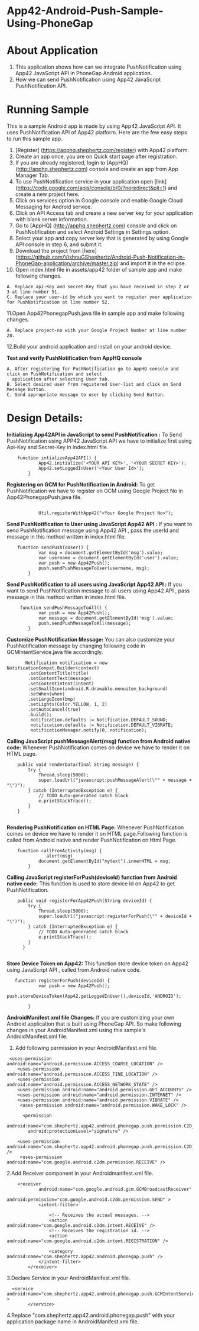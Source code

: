 App42-Android-Push-Sample-Using-PhoneGap
==========================


# About Application

1. This application shows how can we integrate PushNotification using App42 JavaScript API in PhoneGap Android application.
2. How we can send PushNotification using App42 JavaScript PushNotification API.


# Running Sample

This is a sample Android app is made by using App42 JavaScript API. It uses PushNotification API of App42 platform.
Here are the few easy steps to run this sample app.

1. [Register] (https://apphq.shephertz.com/register) with App42 platform.
2. Create an app once, you are on Quick start page after registration.
3. If you are already registered, login to [AppHQ] (http://apphq.shephertz.com) console and create an app from App Manager Tab.
4. To use PushNotification service in your application open [link] (https://code.google.com/apis/console/b/0/?noredirect&pli=1) and create a new project here.
5. Click on services option in Google console and enable Google Cloud Messaging for Android service.
6. Click on API Access tab and create a new server key for your application with blank server information.
7. Go to [AppHQ] (http://apphq.shephertz.com) console and click on PushNotification and select Android Settings in Settings option.
8. Select your app and copy server key that is generated by using Google API console in step 6, and submit it.
9. Download the project from [here] (https://github.com/VishnuGShephertz/Android-Push-Notification-in-PhoneGap-application/archive/master.zip) and import it in the eclipse.
10. Open index.html  file in assets/app42 folder of sample app and make following changes.

```
A. Replace api-Key and secret-Key that you have received in step 2 or 3 at line number 51.
C. Replace your user-id by which you want to register your application for PushNotification at line number 52.
```

11.Open App42PhonegapPush.java file in sample app and make following changes.

```
A. Replace project-no with your Google Project Number at line number 28.
```
12.Build your android application and install on your android device.

__Test and verify PushNotification from AppHQ console__
 
```
A. After registering for PushNotification go to AppHQ console and click on PushNotification and select
  application after selecting User tab.
B. Select desired user from registered User-list and click on Send Message Button.
C. Send appropriate message to user by clicking Send Button.

```
# Design Details:
__Initializing App42API in JavaScript to send PushNotification :__ To Send PushNotification using APP42 JavaScript API we have to initialize first using Api-Key and Secret-Key in index.html file.
 
```
	function intializeApp42API() {
			App42.initialize('<YOUR API KEY>', '<YOUR SECRET KEY>');
			App42.setLoggedInUser('<Your User Id>');
		}

```

__Registering on GCM for PushNotification in Android:__ To get PushNotification we have to register on GCM using Google Project No in App42PhonegapPush.java file.
 
```
  
            Util.registerWithApp42("<Your Google Project No>");

```



__Send PushNotification to User using JavaScript App42 API :__ If you want to send PushNotification message using App42 API , pass the userId and
message in this method written in index.html file.
 
```
	function sendPushToUser() {
            var msg = document.getElementById('msg').value;
            var username = document.getElementById('user').value;
            var push = new App42Push();
            push.sendPushMessageToUser(username, msg);
        }

```

__Send PushNotification to all users using JavaScript App42 API :__ If you want to send PushNotification message to all users using App42 API , pass message in this method written in index.html file.
 
```
	 function sendPushMessageToAll() {
			var push = new App42Push();
			var message = document.getElementById('msg').value;
			push.sendPushMessageToAll(message);
		}

```

__Customize PushNotification Message:__ You can also customize your PushNotification message by changing following code in GCMIntentService.java file accordingly.
 
```
       Notification notification = new NotificationCompat.Builder(context)
        .setContentTitle(title)
        .setContentText(message)
        .setContentIntent(intent)
        .setSmallIcon(android.R.drawable.menuitem_background)
        .setWhen(when)
        .setLargeIcon(bmp)
        .setLights(Color.YELLOW, 1, 2)
        .setAutoCancel(true)
        .build();
         notification.defaults |= Notification.DEFAULT_SOUND; 
         notification.defaults |= Notification.DEFAULT_VIBRATE;
         notificationManager.notify(0, notification);

```



__Calling JavaScript pushMessageAlert(msg) function from Android native code:__ Whenever PushNotification comes on device we have to render it on HTML page.

 
```
 	public void renderData(final String message) {
		try {
			Thread.sleep(5000);
			super.loadUrl("javascript:pushMessageAlert(\"" + message + "\")");
		} catch (InterruptedException e) {
			// TODO Auto-generated catch block
			e.printStackTrace();
		}
 	}


```

__Rendering PushNotification on HTML Page:__ Whenever PushNotification comes on device we have to render it on HTML page.Following function is called from Android native and render PushNotification on Html Page.

```
    function callFromActivity(msg) {
			   alert(msg)
		  	document.getElementById("mytext").innerHTML = msg;
	 	}

```
__Calling JavaScript registerForPush(deviceId) function from Android native code:__ This function is used to store device Id on App42 to get PushNotification.

```
 	public void registerForApp42Push(String deviceId) {
		try {
			Thread.sleep(5000);
			super.loadUrl("javascript:registerForPush(\"" + deviceId + "\")");
		} catch (InterruptedException e) {
			// TODO Auto-generated catch block
			e.printStackTrace();
		}
	  }


```

__Store Device Token on App42:__ This function store device token on App42 using JavaScript API , called from Android native code.

```
   function registerForPush(deviceId) {
			var push = new App42Push();
			push.storeDeviceToken(App42.getLoggedInUser(),deviceId,'ANDROID');
		
		}

```

__AndroidManifest.xml file Changes:__ If you are customizing your own Android application that is built using PhoneGap API.
So make following changes in your AndroidManifest.xml using this sample's AndroidManifest.xml file.

1. Add following permission in your AndroidManifest.xml file.

```
 <uses-permission android:name="android.permission.ACCESS_COARSE_LOCATION" />
    <uses-permission android:name="android.permission.ACCESS_FINE_LOCATION" />
    <uses-permission android:name="android.permission.ACCESS_NETWORK_STATE" />
    <uses-permission android:name="android.permission.GET_ACCOUNTS" />
    <uses-permission android:name="android.permission.INTERNET" />
    <uses-permission android:name="android.permission.VIBRATE" />
     <uses-permission android:name="android.permission.WAKE_LOCK" />
     
      <permission
        android:name="com.shephertz.app42.android.phonegap.push.permission.C2D_MESSAGE"
        android:protectionLevel="signature" />

    <uses-permission android:name="com.shephertz.app42.android.phonegap.push.permission.C2D_MESSAGE" />
     <uses-permission android:name="com.google.android.c2dm.permission.RECEIVE" />

```

2.Add Receiver component in your Androidmanifest.xml file.

```
    <receiver
            android:name="com.google.android.gcm.GCMBroadcastReceiver"
            android:permission="com.google.android.c2dm.permission.SEND" >
            <intent-filter>

                <!-- Receives the actual messages. -->
                <action android:name="com.google.android.c2dm.intent.RECEIVE" />
                <!-- Receives the registration id. -->
                <action android:name="com.google.android.c2dm.intent.REGISTRATION" />

                <category android:name="com.shephertz.app42.android.phonegap.push" />
            </intent-filter>
        </receiver>

```
3.Declare Service in your AndroidManifest.xml file.

```
  <service android:name="com.shephertz.app42.android.phonegap.push.GCMIntentService" >
        </service>
```
4.Replace "com.shephertz.app42.android.phonegap.push" with your application package name in AndroidManifest.xml file.
